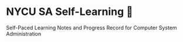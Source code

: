 # NYCU SA Self-Learning 🚀
Self-Paced Learning Notes and Progress Record for Computer System Administration

